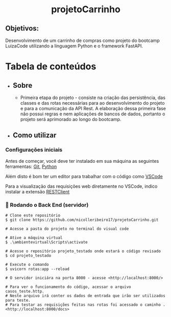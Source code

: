 <h1 align="center">projetoCarrinho</h1> 

## Objetivos: 
Desenvolvimento de um carrinho de compras como projeto do bootcamp LuizaCode utilizando a linguagem Python e o framework FastAPI.

Tabela de conteúdos
=================
<!--ts-->
   * ## Sobre
      * Primeira etapa do projeto - consiste na criação das persistência, das classes e das rotas necessárias para ao desenvolvimento do projeto e para a comunicação da API Rest.  A elaboração dessa primeira fase não possui regras e nem aplicações de bancos de dados, portanto o projeto será aprimorado ao longo do bootcamp. 

   * ## Como utilizar

### Configurações iniciais
    
Antes de começar, você deve ter instalado em sua máquina as seguintes ferramentas: [Git](https://git-scm.com), [Python](https://python.org.br/instalacao-windows/)

Além disto é bom ter um editor para trabalhar com o código como [VSCode](https://code.visualstudio.com/)

Para a visualização das requisições web diretamente no VSCode, indico instalar a extensão [RESTClient](https://marketplace.visualstudio.com/items?itemName=humao.rest-client)

### 🎲 Rodando o Back End (servidor)
    # Clone este repositório
    $ git clone https://github.com/nicolleribeiro17/projetoCarrinho.git
    
    # Acesse a pasta do projeto no terminal do visual code
    
    # Ative a máquina virtual
    $ .\ambientevirtual\Scripts\activate
    
    # Acesse o repositório projeto_testado onde estará o código revisado
    $ cd projeto_testado
    
    # Execute o comando
    $ uvicorn rotas:app --reload
    
    # O servidor iniciára na porta 8000 - acesse <http://localhost:8000/>
    
    # Para ver o funcionamento do código, acessar o arquivo casos_teste.http. 
    # Neste arquivo irá conter os dados de entrada que irão ser utilizados para teste.
    # Para testar as requisições feitas nas rotas foi acessado o caminho .<http://localhost:8000/docs>
    
<!--te-->

